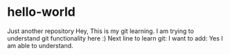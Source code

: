 # hello-world
Just another repository
Hey, This is my git learning. I am trying to understand git functionality here :)
Next line to learn git:
I want to add:
Yes I am able to understand.
